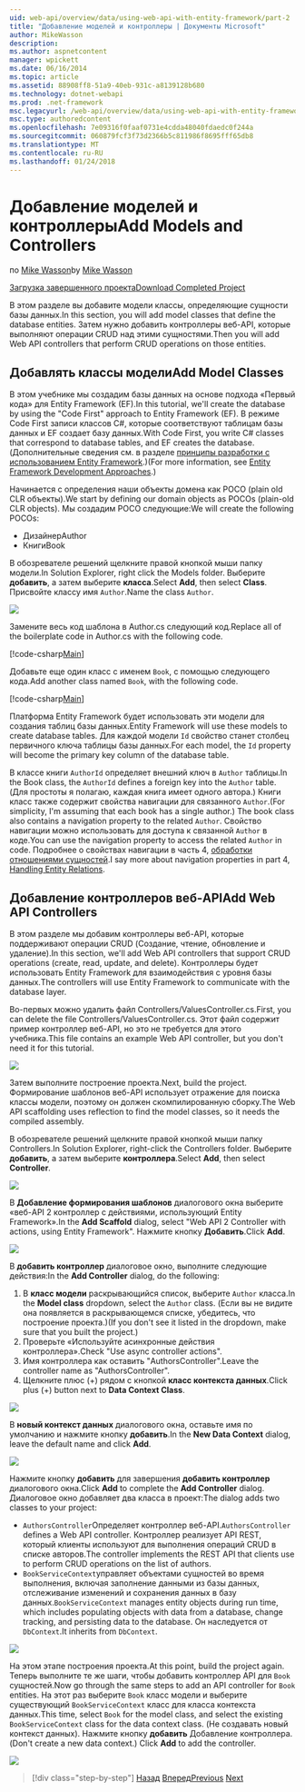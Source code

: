 ```yaml
---
uid: web-api/overview/data/using-web-api-with-entity-framework/part-2
title: "Добавление моделей и контроллеры | Документы Microsoft"
author: MikeWasson
description: 
ms.author: aspnetcontent
manager: wpickett
ms.date: 06/16/2014
ms.topic: article
ms.assetid: 88908ff8-51a9-40eb-931c-a8139128b680
ms.technology: dotnet-webapi
ms.prod: .net-framework
msc.legacyurl: /web-api/overview/data/using-web-api-with-entity-framework/part-2
msc.type: authoredcontent
ms.openlocfilehash: 7e09316f0faaf0731e4cdda48040fdaedc0f244a
ms.sourcegitcommit: 060879fcf3f73d2366b5c811986f8695fff65db8
ms.translationtype: MT
ms.contentlocale: ru-RU
ms.lasthandoff: 01/24/2018
---
```

<a name="add-models-and-controllers"></a><span data-ttu-id="efd1d-102">Добавление моделей и контроллеры</span><span class="sxs-lookup"><span data-stu-id="efd1d-102">Add Models and Controllers</span></span>
====================
<span data-ttu-id="efd1d-103">по [Mike Wasson](https://github.com/MikeWasson)</span><span class="sxs-lookup"><span data-stu-id="efd1d-103">by [Mike Wasson](https://github.com/MikeWasson)</span></span>

[<span data-ttu-id="efd1d-104">Загрузка завершенного проекта</span><span class="sxs-lookup"><span data-stu-id="efd1d-104">Download Completed Project</span></span>](https://github.com/MikeWasson/BookService)

<span data-ttu-id="efd1d-105">В этом разделе вы добавите модели классы, определяющие сущности базы данных.</span><span class="sxs-lookup"><span data-stu-id="efd1d-105">In this section, you will add model classes that define the database entities.</span></span> <span data-ttu-id="efd1d-106">Затем нужно добавить контроллеры веб-API, которые выполняют операции CRUD над этими сущностями.</span><span class="sxs-lookup"><span data-stu-id="efd1d-106">Then you will add Web API controllers that perform CRUD operations on those entities.</span></span>

## <a name="add-model-classes"></a><span data-ttu-id="efd1d-107">Добавлять классы модели</span><span class="sxs-lookup"><span data-stu-id="efd1d-107">Add Model Classes</span></span>

<span data-ttu-id="efd1d-108">В этом учебнике мы создадим базы данных на основе подхода «Первый кода» для Entity Framework (EF).</span><span class="sxs-lookup"><span data-stu-id="efd1d-108">In this tutorial, we'll create the database by using the "Code First" approach to Entity Framework (EF).</span></span> <span data-ttu-id="efd1d-109">В режиме Code First записи классов C#, которые соответствуют таблицам базы данных и EF создает базу данных.</span><span class="sxs-lookup"><span data-stu-id="efd1d-109">With Code First, you write C# classes that correspond to database tables, and EF creates the database.</span></span> <span data-ttu-id="efd1d-110">(Дополнительные сведения см. в разделе [принципы разработки с использованием Entity Framework](https://msdn.microsoft.com/library/ms178359%28v=vs.110%29.aspx#dbfmfcf).)</span><span class="sxs-lookup"><span data-stu-id="efd1d-110">(For more information, see [Entity Framework Development Approaches](https://msdn.microsoft.com/library/ms178359%28v=vs.110%29.aspx#dbfmfcf).)</span></span>

<span data-ttu-id="efd1d-111">Начинается с определения наши объекты домена как POCO (plain old CLR объекты).</span><span class="sxs-lookup"><span data-stu-id="efd1d-111">We start by defining our domain objects as POCOs (plain-old CLR objects).</span></span> <span data-ttu-id="efd1d-112">Мы создадим POCO следующие:</span><span class="sxs-lookup"><span data-stu-id="efd1d-112">We will create the following POCOs:</span></span>

- <span data-ttu-id="efd1d-113">Дизайнер</span><span class="sxs-lookup"><span data-stu-id="efd1d-113">Author</span></span>
- <span data-ttu-id="efd1d-114">Книги</span><span class="sxs-lookup"><span data-stu-id="efd1d-114">Book</span></span>

<span data-ttu-id="efd1d-115">В обозревателе решений щелкните правой кнопкой мыши папку модели.</span><span class="sxs-lookup"><span data-stu-id="efd1d-115">In Solution Explorer, right click the Models folder.</span></span> <span data-ttu-id="efd1d-116">Выберите **добавить**, а затем выберите **класса**.</span><span class="sxs-lookup"><span data-stu-id="efd1d-116">Select **Add**, then select **Class**.</span></span> <span data-ttu-id="efd1d-117">Присвойте классу имя `Author`.</span><span class="sxs-lookup"><span data-stu-id="efd1d-117">Name the class `Author`.</span></span>

![](part-2/_static/image1.png)

<span data-ttu-id="efd1d-118">Замените весь код шаблона в Author.cs следующий код.</span><span class="sxs-lookup"><span data-stu-id="efd1d-118">Replace all of the boilerplate code in Author.cs with the following code.</span></span>

[!code-csharp[Main](part-2/samples/sample1.cs)]

<span data-ttu-id="efd1d-119">Добавьте еще один класс с именем `Book`, с помощью следующего кода.</span><span class="sxs-lookup"><span data-stu-id="efd1d-119">Add another class named `Book`, with the following code.</span></span>

[!code-csharp[Main](part-2/samples/sample2.cs)]

<span data-ttu-id="efd1d-120">Платформа Entity Framework будет использовать эти модели для создания таблиц базы данных.</span><span class="sxs-lookup"><span data-stu-id="efd1d-120">Entity Framework will use these models to create database tables.</span></span> <span data-ttu-id="efd1d-121">Для каждой модели `Id` свойство станет столбец первичного ключа таблицы базы данных.</span><span class="sxs-lookup"><span data-stu-id="efd1d-121">For each model, the `Id` property will become the primary key column of the database table.</span></span>

<span data-ttu-id="efd1d-122">В классе книги `AuthorId` определяет внешний ключ в `Author` таблицы.</span><span class="sxs-lookup"><span data-stu-id="efd1d-122">In the Book class, the `AuthorId` defines a foreign key into the `Author` table.</span></span> <span data-ttu-id="efd1d-123">(Для простоты я полагаю, каждая книга имеет одного автора.) Книги класс также содержит свойства навигации для связанного `Author`.</span><span class="sxs-lookup"><span data-stu-id="efd1d-123">(For simplicity, I'm assuming that each book has a single author.) The book class also contains a navigation property to the related `Author`.</span></span> <span data-ttu-id="efd1d-124">Свойство навигации можно использовать для доступа к связанной `Author` в коде.</span><span class="sxs-lookup"><span data-stu-id="efd1d-124">You can use the navigation property to access the related `Author` in code.</span></span> <span data-ttu-id="efd1d-125">Подробнее о свойствах навигации в часть 4, [обработки отношениями сущностей](part-4.md).</span><span class="sxs-lookup"><span data-stu-id="efd1d-125">I say more about navigation properties in part 4, [Handling Entity Relations](part-4.md).</span></span>

## <a name="add-web-api-controllers"></a><span data-ttu-id="efd1d-126">Добавление контроллеров веб-API</span><span class="sxs-lookup"><span data-stu-id="efd1d-126">Add Web API Controllers</span></span>

<span data-ttu-id="efd1d-127">В этом разделе мы добавим контроллеры веб-API, которые поддерживают операции CRUD (Создание, чтение, обновление и удаление).</span><span class="sxs-lookup"><span data-stu-id="efd1d-127">In this section, we'll add Web API controllers that support CRUD operations (create, read, update, and delete).</span></span> <span data-ttu-id="efd1d-128">Контроллеры будет использовать Entity Framework для взаимодействия с уровня базы данных.</span><span class="sxs-lookup"><span data-stu-id="efd1d-128">The controllers will use Entity Framework to communicate with the database layer.</span></span>

<span data-ttu-id="efd1d-129">Во-первых можно удалить файл Controllers/ValuesController.cs.</span><span class="sxs-lookup"><span data-stu-id="efd1d-129">First, you can delete the file Controllers/ValuesController.cs.</span></span> <span data-ttu-id="efd1d-130">Этот файл содержит пример контроллер веб-API, но это не требуется для этого учебника.</span><span class="sxs-lookup"><span data-stu-id="efd1d-130">This file contains an example Web API controller, but you don't need it for this tutorial.</span></span>

![](part-2/_static/image2.png)

<span data-ttu-id="efd1d-131">Затем выполните построение проекта.</span><span class="sxs-lookup"><span data-stu-id="efd1d-131">Next, build the project.</span></span> <span data-ttu-id="efd1d-132">Формирование шаблонов веб-API использует отражение для поиска классы модели, поэтому он должен скомпилированную сборку.</span><span class="sxs-lookup"><span data-stu-id="efd1d-132">The Web API scaffolding uses reflection to find the model classes, so it needs the compiled assembly.</span></span>

<span data-ttu-id="efd1d-133">В обозревателе решений щелкните правой кнопкой мыши папку Controllers.</span><span class="sxs-lookup"><span data-stu-id="efd1d-133">In Solution Explorer, right-click the Controllers folder.</span></span> <span data-ttu-id="efd1d-134">Выберите **добавить**, а затем выберите **контроллера**.</span><span class="sxs-lookup"><span data-stu-id="efd1d-134">Select **Add**, then select **Controller**.</span></span>

![](part-2/_static/image3.png)

<span data-ttu-id="efd1d-135">В **Добавление формирования шаблонов** диалогового окна выберите «веб-API 2 контроллер с действиями, использующий Entity Framework».</span><span class="sxs-lookup"><span data-stu-id="efd1d-135">In the **Add Scaffold** dialog, select "Web API 2 Controller with actions, using Entity Framework".</span></span> <span data-ttu-id="efd1d-136">Нажмите кнопку **Добавить**.</span><span class="sxs-lookup"><span data-stu-id="efd1d-136">Click **Add**.</span></span>

![](part-2/_static/image4.png)

<span data-ttu-id="efd1d-137">В **добавить контроллер** диалоговое окно, выполните следующие действия:</span><span class="sxs-lookup"><span data-stu-id="efd1d-137">In the **Add Controller** dialog, do the following:</span></span>

1. <span data-ttu-id="efd1d-138">В **класс модели** раскрывающийся список, выберите `Author` класса.</span><span class="sxs-lookup"><span data-stu-id="efd1d-138">In the **Model class** dropdown, select the `Author` class.</span></span> <span data-ttu-id="efd1d-139">(Если вы не видите она появляется в раскрывающемся списке, убедитесь, что построение проекта.)</span><span class="sxs-lookup"><span data-stu-id="efd1d-139">(If you don't see it listed in the dropdown, make sure that you built the project.)</span></span>
2. <span data-ttu-id="efd1d-140">Проверьте «Используйте асинхронные действия контроллера».</span><span class="sxs-lookup"><span data-stu-id="efd1d-140">Check "Use async controller actions".</span></span>
3. <span data-ttu-id="efd1d-141">Имя контроллера как оставить &quot;AuthorsController&quot;.</span><span class="sxs-lookup"><span data-stu-id="efd1d-141">Leave the controller name as &quot;AuthorsController&quot;.</span></span>
4. <span data-ttu-id="efd1d-142">Щелкните плюс (+) рядом с кнопкой **класс контекста данных**.</span><span class="sxs-lookup"><span data-stu-id="efd1d-142">Click plus (+) button next to **Data Context Class**.</span></span>

![](part-2/_static/image5.png)

<span data-ttu-id="efd1d-143">В **новый контекст данных** диалогового окна, оставьте имя по умолчанию и нажмите кнопку **добавить**.</span><span class="sxs-lookup"><span data-stu-id="efd1d-143">In the **New Data Context** dialog, leave the default name and click **Add**.</span></span>

![](part-2/_static/image6.png)

<span data-ttu-id="efd1d-144">Нажмите кнопку **добавить** для завершения **добавить контроллер** диалогового окна.</span><span class="sxs-lookup"><span data-stu-id="efd1d-144">Click **Add** to complete the **Add Controller** dialog.</span></span> <span data-ttu-id="efd1d-145">Диалоговое окно добавляет два класса в проект:</span><span class="sxs-lookup"><span data-stu-id="efd1d-145">The dialog adds two classes to your project:</span></span>

- <span data-ttu-id="efd1d-146">`AuthorsController`Определяет контроллер веб-API.</span><span class="sxs-lookup"><span data-stu-id="efd1d-146">`AuthorsController` defines a Web API controller.</span></span> <span data-ttu-id="efd1d-147">Контроллер реализует API REST, который клиенты используют для выполнения операций CRUD в списке авторов.</span><span class="sxs-lookup"><span data-stu-id="efd1d-147">The controller implements the REST API that clients use to perform CRUD operations on the list of authors.</span></span>
- <span data-ttu-id="efd1d-148">`BookServiceContext`управляет объектами сущностей во время выполнения, включая заполнение данными из базы данных, отслеживание изменений и сохранения данных в базу данных.</span><span class="sxs-lookup"><span data-stu-id="efd1d-148">`BookServiceContext` manages entity objects during run time, which includes populating objects with data from a database, change tracking, and persisting data to the database.</span></span> <span data-ttu-id="efd1d-149">Он наследуется от `DbContext`.</span><span class="sxs-lookup"><span data-stu-id="efd1d-149">It inherits from `DbContext`.</span></span>

![](part-2/_static/image7.png)

<span data-ttu-id="efd1d-150">На этом этапе построения проекта.</span><span class="sxs-lookup"><span data-stu-id="efd1d-150">At this point, build the project again.</span></span> <span data-ttu-id="efd1d-151">Теперь выполните те же шаги, чтобы добавить контроллер API для `Book` сущностей.</span><span class="sxs-lookup"><span data-stu-id="efd1d-151">Now go through the same steps to add an API controller for `Book` entities.</span></span> <span data-ttu-id="efd1d-152">На этот раз выберите `Book` класс модели и выберите существующий `BookServiceContext` класс для класса контекста данных.</span><span class="sxs-lookup"><span data-stu-id="efd1d-152">This time, select `Book` for the model class, and select the existing `BookServiceContext` class for the data context class.</span></span> <span data-ttu-id="efd1d-153">(Не создавать новый контекст данных). Нажмите кнопку **добавить** Добавление контроллера.</span><span class="sxs-lookup"><span data-stu-id="efd1d-153">(Don't create a new data context.) Click **Add** to add the controller.</span></span>

![](part-2/_static/image8.png)

>[!div class="step-by-step"]
<span data-ttu-id="efd1d-154">[Назад](part-1.md)
[Вперед](part-3.md)</span><span class="sxs-lookup"><span data-stu-id="efd1d-154">[Previous](part-1.md)
[Next](part-3.md)</span></span>
